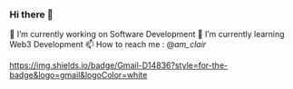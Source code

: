### Hi there 👋
🔭 I’m currently working on Software Development
🌱 I’m currently learning Web3 Development
📫 How to reach me : @_am_clair_

https://img.shields.io/badge/Gmail-D14836?style=for-the-badge&logo=gmail&logoColor=white

<!--
**theeditor-19/theeditor-19** is a ✨ _special_ ✨ repository because its `README.md` (this file) appears on your GitHub profile.

Here are some ideas to get you started:

- 
- 🌱 I’m currently learning ...
- 👯 I’m looking to collaborate on ...
- 🤔 I’m looking for help with ...
- 💬 Ask me about ...
- 📫 How to reach me: ...
- 😄 Pronouns: ...
- ⚡ Fun fact: ...
-->
